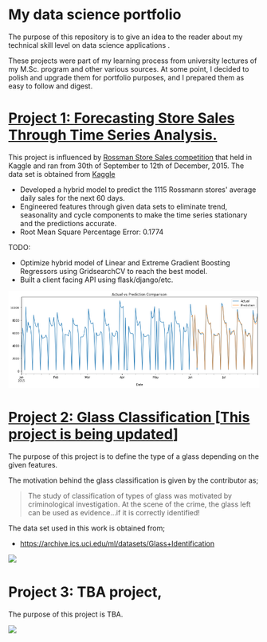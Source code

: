 # My data science portfolio
The purpose of this repository is to give an idea to the reader about my technical skill level on data science applications .

These projects were part of my learning process from university lectures of my M.Sc. program and other various sources. At some point, I decided to polish and upgrade them for portfolio purposes, and I prepared them as easy to follow and digest.

# [Project 1: Forecasting Store Sales Through Time Series Analysis.](https://github.com/ildeniz/ML-2022-003-Forecasting_Store_Sales_Through_Time_Series_Analysis) 
This project is influenced by [Rossman Store Sales competition](https://www.kaggle.com/competitions/rossmann-store-sales) that held in Kaggle and ran from 30th of September to 12th of December, 2015.
The data set is obtained from [Kaggle](https://www.kaggle.com/competitions/rossmann-store-sales/data)

* Developed a hybrid model to predict the 1115 Rossmann stores' average daily sales for the next 60 days.
* Engineered features through given data sets to eliminate trend, seasonality and cycle components to make the time series stationary and the predictions accurate.
* Root Mean Square Percentage Error: 0.1774

TODO:
  * Optimize hybrid model of Linear and Extreme Gradient Boosting Regressors using GridsearchCV to reach the best model.
  * Built a client facing API using flask/django/etc.



![](/Images/Actual_vs_Prediction_comparison.png )

# [Project 2: Glass Classification [**This project is being updated**]](https://github.com/ildeniz/ML-2022-001-Glass_classification) 

The purpose of this project is to define the type of a glass depending on the given features. 

The motivation behind the glass classification is given by the contributor as;
>The study of classification of types of glass was motivated by
criminological investigation. At the scene of the crime, the glass left
can be used as evidence…if it is correctly identified!

The data set used in this work is obtained from;
- https://archive.ics.uci.edu/ml/datasets/Glass+Identification

![](/images/image.png)


# Project 3: TBA project,  
The purpose of this project is TBA.

![](/images/image.png)

